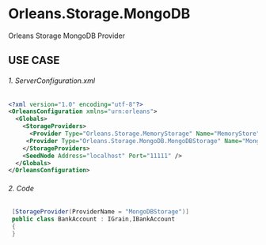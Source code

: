 # Orleans.Storage.MongoDB
   Orleans Storage MongoDB Provider

## USE CASE 

###### 1. ServerConfiguration.xml
```xml
<?xml version="1.0" encoding="utf-8"?>
<OrleansConfiguration xmlns="urn:orleans">
  <Globals>
    <StorageProviders>
      <Provider Type="Orleans.Storage.MemoryStorage" Name="MemoryStore" />
     <Provider Type="Orleans.Storage.MongoDB.MongoDBStorage" Name="MongoDBStorage" UseGuidAsStorageKey="True/False" ConfigSectionName="couchbaseClients/couchbaseDataStore" />
    </StorageProviders>
    <SeedNode Address="localhost" Port="11111" />
  </Globals>
</OrleansConfiguration>

```
###### 2. Code
```csharp
 [StorageProvider(ProviderName = "MongoDBStorage")]
 public class BankAccount : IGrain,IBankAccount
 {
 }
```
